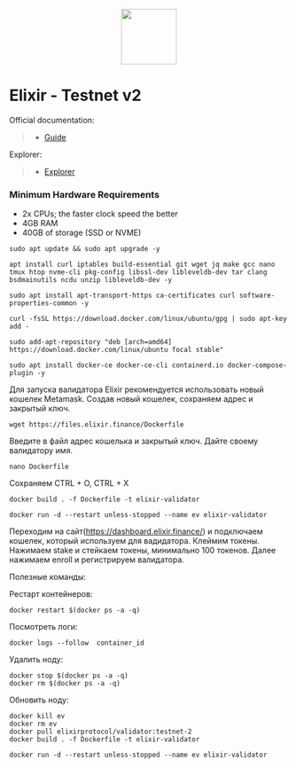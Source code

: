 <p align="center">
  <img height="100" height="auto" src="https://github.com/freshe4qa/elixir/assets/85982863/8e8e8d61-ccac-44b9-832b-2c9c0c200988">
</p>

# Elixir - Testnet v2

Official documentation:
>- [Guide](https://docs.elixir.finance)

Explorer:
>- [Explorer](https://dashboard.elixir.finance)

### Minimum Hardware Requirements
 - 2x CPUs; the faster clock speed the better
 - 4GB RAM
 - 40GB of storage (SSD or NVME)

```
sudo apt update && sudo apt upgrade -y
```

```
apt install curl iptables build-essential git wget jq make gcc nano tmux htop nvme-cli pkg-config libssl-dev libleveldb-dev tar clang bsdmainutils ncdu unzip libleveldb-dev -y
```
```
sudo apt install apt-transport-https ca-certificates curl software-properties-common -y
```
```
curl -fsSL https://download.docker.com/linux/ubuntu/gpg | sudo apt-key add -
```
```
sudo add-apt-repository "deb [arch=amd64] https://download.docker.com/linux/ubuntu focal stable"
```
```
sudo apt install docker-ce docker-ce-cli containerd.io docker-compose-plugin -y
```

Для запуска валидатора Elixir рекомендуется использовать новый кошелек Metamask.
Создав новый кошелек, сохраняем адрес и закрытый ключ.

```
wget https://files.elixir.finance/Dockerfile
```

Введите в файл адрес кошелька и закрытый ключ. Дайте своему валидатору имя.

```
nano Dockerfile
```

Сохраняем CTRL + O, CTRL + X

```
docker build . -f Dockerfile -t elixir-validator
```
```
docker run -d --restart unless-stopped --name ev elixir-validator
```

Переходим на сайт(https://dashboard.elixir.finance/) и подключаем кошелек, который используем для вадидатора. Клеймим токены. Нажимаем stake и стейкаем токены, минимально 100 токенов. Далее нажимаем enroll и регистрируем валидатора.

Полезные команды:

Рестарт контейнеров:
```
docker restart $(docker ps -a -q)
```
Посмотреть логи:
```
docker logs --follow  container_id
```
Удалить ноду:
```
docker stop $(docker ps -a -q)
docker rm $(docker ps -a -q)
```

Обновить ноду:
```
docker kill ev
docker rm ev
docker pull elixirprotocol/validator:testnet-2
docker build . -f Dockerfile -t elixir-validator
```

```
docker run -d --restart unless-stopped --name ev elixir-validator
```
